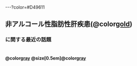 ---?color=#D49611
## 非アルコール性脂肪性肝疾患(@color[gold](NAFLD))

### に関する最近の話題
 
#  

#  
 
#### @color[gray](2018.07.06)  @size[0.5em]@color[gray](病診連携懇親会)

